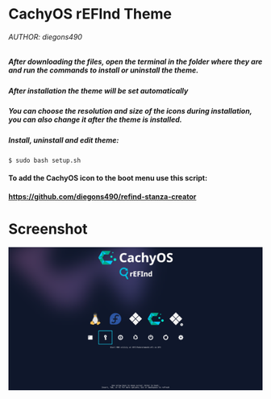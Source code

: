 # CachyOS rEFInd Theme
###### AUTHOR: diegons490

##### After downloading the files, open the terminal in the folder where they are and run the commands to install or uninstall the theme.
##### After installation the theme will be set automatically
##### You can choose the resolution and size of the icons during installation, you can also change it after the theme is installed.

##### Install, uninstall and edit theme:
```shell
$ sudo bash setup.sh
```
#### To add the CachyOS icon to the boot menu use this script:
#### https://github.com/diegons490/refind-stanza-creator

# Screenshot
![screenshot](/preview.png?raw=true)

